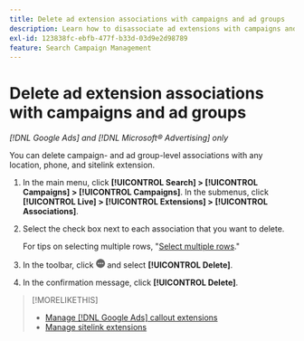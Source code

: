 ```yaml
---
title: Delete ad extension associations with campaigns and ad groups
description: Learn how to disassociate ad extensions with campaigns and ad groups.
exl-id: 123838fc-ebfb-477f-b33d-03d9e2d98789
feature: Search Campaign Management
---
```

# Delete ad extension associations with campaigns and ad groups

*[!DNL Google Ads] and [!DNL Microsoft® Advertising] only*

You can delete campaign- and ad group-level associations with any location, phone, and sitelink extension.

1. In the main menu, click **[!UICONTROL Search] > [!UICONTROL Campaigns] > [!UICONTROL Campaigns]**. In the submenus, click **[!UICONTROL Live] > [!UICONTROL Extensions] > [!UICONTROL Associations]**.

1. Select the check box next to each association that you want to delete.

   For tips on selecting multiple rows, "[Select multiple rows](/help/search-social-commerce/common-tasks/navigation-editing-selection/multiple-rows-select.md)."

1. In the toolbar, click ![More](/help/search-social-commerce/assets/more.png "More") and select **[!UICONTROL Delete]**.

1. In the confirmation message, click **[!UICONTROL Delete]**.

>[!MORELIKETHIS]
>
>* [Manage [!DNL Google Ads] callout extensions](/help/search-social-commerce/campaign-management/campaigns/callout-extension-manage.md)
>* [Manage sitelink extensions](sitelink-extension-manage.md)

